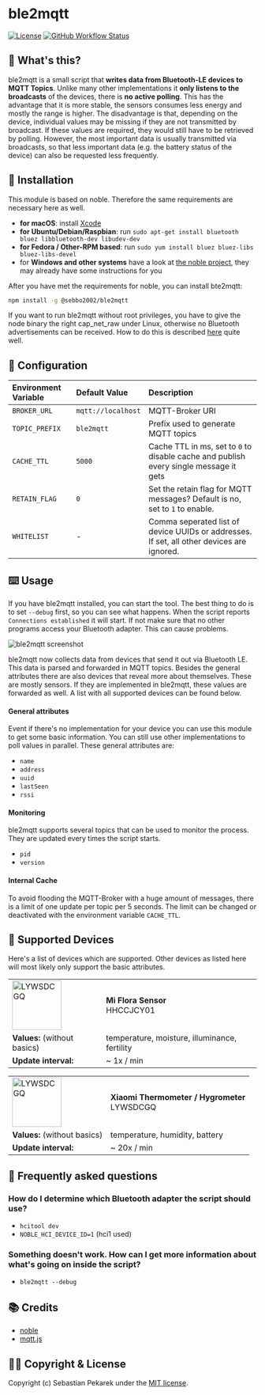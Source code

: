 # ble2mqtt
[![License](https://img.shields.io/badge/license-MIT-blue.svg?style=flat-square)](LICENSE)
[![GitHub Workflow Status](https://img.shields.io/github/workflow/status/sebbo2002/ble2mqtt/Release?style=flat-square)](https://github.com/sebbo2002/ble2mqtt/actions)

## 🧐 What's this?

ble2mqtt is a small script that **writes data from Bluetooth-LE devices to MQTT Topics**. Unlike many other
implementations it **only listens to the broadcasts** of the devices, there is **no active polling**. This has the
advantage that it is more stable, the sensors consumes less energy and mostly the range is higher. The disadvantage is
that, depending on the device, individual values may be missing if they are not transmitted by broadcast. If these
values are required, they would still have to be retrieved by polling. However, the most important data is usually
transmitted via broadcasts, so that less important data (e.g. the battery status of the device) can also be requested
less frequently.

## 💾 Installation
This module is based on noble. Therefore the same requirements are necessary here as well.

- **for macOS**: install [Xcode](https://itunes.apple.com/ca/app/xcode/id497799835?mt=12)
- **for Ubuntu/Debian/Raspbian**: run `sudo apt-get install bluetooth bluez libbluetooth-dev libudev-dev`
- **for Fedora / Other-RPM based**: run `sudo yum install bluez bluez-libs bluez-libs-devel`
- for **Windows and other systems** have a look at [the noble project](https://github.com/noble/noble/blob/master/README.md#prerequisites), they may already have some instructions for you


After you have met the requirements for noble, you can install bte2mqtt:

```bash
npm install -g @sebbo2002/ble2mqtt
```

If you want to run ble2mqtt without root privileges, you have to give the node binary the right cap_net_raw under Linux,
otherwise no Bluetooth advertisements can be received. How to do this is described [here](https://github.com/abandonware/noble#running-without-rootsudo-linux-specific) quite well.

## 🔧 Configuration
| Environment Variable | Default Value      | Description                                                                               |
|:-------------------- |:------------------ |:----------------------------------------------------------------------------------------- |
| `BROKER_URL`         | `mqtt://localhost` | MQTT-Broker URI                                                                           |
| `TOPIC_PREFIX`       | `ble2mqtt`         | Prefix used to generate MQTT topics                                                       |
| `CACHE_TTL`          | `5000`             | Cache TTL in ms, set to `0` to disable cache and publish every single message it gets     |
| `RETAIN_FLAG`        | `0`                | Set the retain flag for MQTT messages? Default is no, set to `1` to enable.               |
| `WHITELIST`          | -                  | Comma seperated list of device UUIDs or addresses. If set, all other devices are ignored. |

## ⌨️ Usage

If you have ble2mqtt installed, you can start the tool. The best thing to do is to set `--debug` first, so you can see
what happens. When the script reports `Connections established` it will start. If not make sure that no other programs
access your Bluetooth adapter. This can cause problems.

![ble2mqtt screenshot](https://d.sebbo.net/ble2mqtt-91RDXKYyzGHryca265JdRtznbovUo7d9ibyVxNwPfy5b1FMkmX4wNhrehMMOpEdlE1GHPVXvkMTwPqmYKGoTSkeiopmVuy2G3Dz3.png)

ble2mqtt now collects data from devices that send it out via Bluetooth LE. This data is parsed and forwarded in MQTT
topics. Besides the general attributes there are also devices that reveal more about themselves. These are mostly
sensors. If they are implemented in ble2mqtt, these values are forwarded as well. A list with all supported devices can
be found below.

#### General attributes
Event if there's no implementation for your device you can use this module to get some basic information. You can still
use other implementations to poll values in parallel. These general attributes are:
- `name`
- `address`
- `uuid`
- `lastSeen`
- `rssi`

#### Monitoring
ble2mqtt supports several topics that can be used to monitor the process. They are updated every times the script starts.
- `pid`
- `version`

#### Internal Cache
To avoid flooding the MQTT-Broker with a huge amount of messages, there is a limit of one update per topic per 5
seconds. The limit can be changed or deactivated with the environment variable `CACHE_TTL`.


## 📡 Supported Devices

Here's a list of devices which are supported. Other devices as listed here will most likely only support the basic
attributes.

<table>
    <tr>
        <td><img src="https://d.sebbo.net/HHCCJCY01-sltHKnA3SmaAoB2B1ZTv2NwT9YPcDjno7tVF0PbOzjyb6lCb0IWGEjQVD4xAAG5ooqVito3tktrqyoOEwK7BTVkqEnZFHYrRpgaQ.jpeg" width="100" alt="LYWSDCGQ"></td>
        <td><b>Mi Flora Sensor</b><br />HHCCJCY01</td>
    </tr>
    <tr>
        <td><b>Values:</b> (without basics)</td>
        <td>temperature, moisture, illuminance, fertility</td>
    </tr>
    <tr>
        <td><b>Update interval:</b></td>
        <td>~ 1x / min</td>
    </tr>
</table>

<table>
    <tr>
        <td><img src="https://d.sebbo.net/LYWSDCGQ-jIYfxXMRFf0jm3XmPaONLG0RWofIr2JL9JGpshkGmGvMhzW3yMXE8gVI7Xut2Osz4oUkJnES2iB38IVr74HP1kSZRnqsu2TC7RxT.jpeg" width="100" alt="LYWSDCGQ"></td>
        <td><b>Xiaomi Thermometer / Hygrometer</b><br />LYWSDCGQ</td>
    </tr>
    <tr>
        <td><b>Values:</b> (without basics)</td>
        <td>temperature, humidity, battery</td>
    </tr>
    <tr>
        <td><b>Update interval:</b></td>
        <td>~ 20x / min</td>
    </tr>
</table>


## 🤷 Frequently asked questions
### How do I determine which Bluetooth adapter the script should use?
- `hcitool dev`
- `NOBLE_HCI_DEVICE_ID=1` (hci1 used)

### Something doesn't work. How can I get more information about what's going on inside the script?
- `ble2mqtt --debug`

## 📚 Credits
- [noble](https://github.com/abandonware/noble#readme)
- [mqtt.js](https://github.com/mqttjs/MQTT.js)

## 👩‍⚖️ Copyright & License
Copyright (c) Sebastian Pekarek under the [MIT license](LICENSE).
